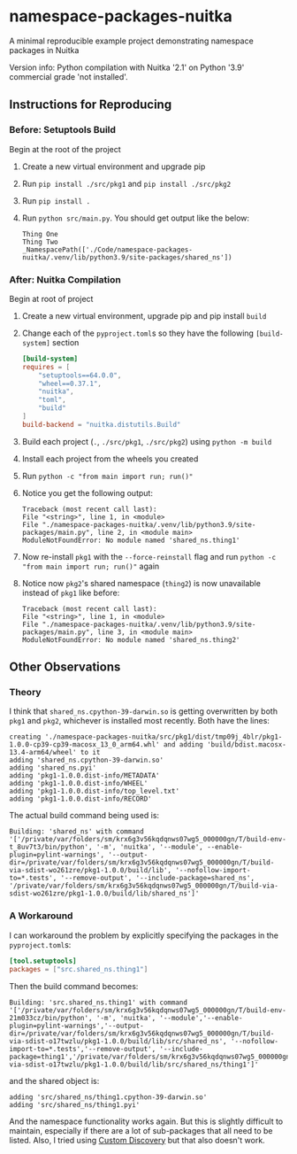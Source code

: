 # namespace-packages-nuitka

A minimal reproducible example project demonstrating namespace packages in Nuitka

Version info: Python compilation with Nuitka '2.1' on Python '3.9' commercial grade 'not installed'.

## Instructions for Reproducing

### Before: Setuptools Build

Begin at the root of the project

1. Create a new virtual environment and upgrade pip
1. Run `pip install ./src/pkg1` and `pip install ./src/pkg2`
1. Run `pip install .`
1. Run `python src/main.py`. You should get output like the below:

    ```shell
    Thing One
    Thing Two
    _NamespacePath(['./Code/namespace-packages-nuitka/.venv/lib/python3.9/site-packages/shared_ns'])
    ```

### After: Nuitka Compilation

Begin at root of project

1. Create a new virtual environment, upgrade pip and pip install `build`
1. Change each of the `pyproject.toml`s so they have the following `[build-system]` section

    ```toml
    [build-system]
    requires = [
        "setuptools==64.0.0",
        "wheel==0.37.1",
        "nuitka",
        "toml",
        "build"
    ]
    build-backend = "nuitka.distutils.Build"
    ```

1. Build each project (`.`, `./src/pkg1`, `./src/pkg2`) using `python -m build`
1. Install each project from the wheels you created
1. Run `python -c "from main import run; run()"`
1. Notice you get the following output:

    ```shell
    Traceback (most recent call last):
    File "<string>", line 1, in <module>
    File "./namespace-packages-nuitka/.venv/lib/python3.9/site-packages/main.py", line 2, in <module main>
    ModuleNotFoundError: No module named 'shared_ns.thing1'
    ```

1. Now re-install `pkg1` with the `--force-reinstall` flag and run  `python -c "from main import run; run()"` again
1. Notice now `pkg2`'s shared namespace (`thing2`) is now unavailable instead of `pkg1` like before:

    ```shell
    Traceback (most recent call last):
    File "<string>", line 1, in <module>
    File "./namespace-packages-nuitka/.venv/lib/python3.9/site-packages/main.py", line 3, in <module main>
    ModuleNotFoundError: No module named 'shared_ns.thing2'
    ```

## Other Observations

### Theory

I think that `shared_ns.cpython-39-darwin.so` is getting overwritten by both `pkg1` and `pkg2`, whichever is installed most recently. Both have the lines:

```shell
creating './namespace-packages-nuitka/src/pkg1/dist/tmp09j_4blr/pkg1-1.0.0-cp39-cp39-macosx_13_0_arm64.whl' and adding 'build/bdist.macosx-13.4-arm64/wheel' to it
adding 'shared_ns.cpython-39-darwin.so'
adding 'shared_ns.pyi'
adding 'pkg1-1.0.0.dist-info/METADATA'
adding 'pkg1-1.0.0.dist-info/WHEEL'
adding 'pkg1-1.0.0.dist-info/top_level.txt'
adding 'pkg1-1.0.0.dist-info/RECORD'
```

The actual build command being used is:

```shell
Building: 'shared_ns' with command '['/private/var/folders/sm/krx6g3v56kqdqnws07wg5_000000gn/T/build-env-t_8uv7t3/bin/python', '-m', 'nuitka', '--module', --enable-plugin=pylint-warnings', '--output-dir=/private/var/folders/sm/krx6g3v56kqdqnws07wg5_000000gn/T/build-via-sdist-wo261zre/pkg1-1.0.0/build/lib', '--nofollow-import-to=*.tests', '--remove-output', '--include-package=shared_ns', '/private/var/folders/sm/krx6g3v56kqdqnws07wg5_000000gn/T/build-via-sdist-wo261zre/pkg1-1.0.0/build/lib/shared_ns']'
```

### A Workaround

I can workaround the problem by explicitly specifying the packages in the `pyproject.toml`s:

```toml
[tool.setuptools]
packages = ["src.shared_ns.thing1"]
```

Then the build command becomes:

```shell
Building: 'src.shared_ns.thing1' with command '['/private/var/folders/sm/krx6g3v56kqdqnws07wg5_000000gn/T/build-env-21m033cz/bin/python', '-m', 'nuitka', '--module','--enable-plugin=pylint-warnings','--output-dir=/private/var/folders/sm/krx6g3v56kqdqnws07wg5_000000gn/T/build-via-sdist-o17twzlu/pkg1-1.0.0/build/lib/src/shared_ns', '--nofollow-import-to=*.tests','--remove-output', '--include-package=thing1','/private/var/folders/sm/krx6g3v56kqdqnws07wg5_000000gn/T/build-via-sdist-o17twzlu/pkg1-1.0.0/build/lib/src/shared_ns/thing1']'
```

and the shared object is:

```shell
adding 'src/shared_ns/thing1.cpython-39-darwin.so'
adding 'src/shared_ns/thing1.pyi'
```

And the namespace functionality works again. But this is slightly difficult to maintain, especially if there are a lot of sub-packages that all need to be listed. Also, I tried using [Custom Discovery](https://setuptools.pypa.io/en/latest/userguide/package_discovery.html#custom-discovery) but that also doesn't work.
